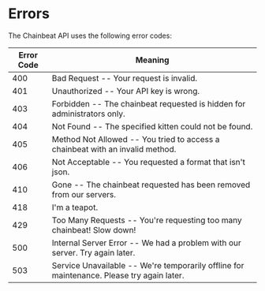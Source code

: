 # Errors


The Chainbeat API uses the following error codes:


Error Code | Meaning
---------- | -------
400 | Bad Request -- Your request is invalid.
401 | Unauthorized -- Your API key is wrong.
403 | Forbidden -- The chainbeat requested is hidden for administrators only.
404 | Not Found -- The specified kitten could not be found.
405 | Method Not Allowed -- You tried to access a chainbeat with an invalid method.
406 | Not Acceptable -- You requested a format that isn't json.
410 | Gone -- The chainbeat requested has been removed from our servers.
418 | I'm a teapot.
429 | Too Many Requests -- You're requesting too many chainbeat! Slow down!
500 | Internal Server Error -- We had a problem with our server. Try again later.
503 | Service Unavailable -- We're temporarily offline for maintenance. Please try again later.
